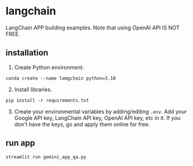 # langchain
LangChain APP building examples. Note that using OpenAI API IS NOT FREE.

## installation
1. Create Python environment.
```
conda create --name lamgchain python=3.10
```

2. Install libraries.
```
pip install -r requirements.txt
```

3. Create your environmental variables by adding/editing ```.env```. Add your Google API key, LangChain API key, OpenAI API key, etc in it. If you don't have the keys, go and apply them online for free.

## run app
```
streamlit run gemini_app_qa.py
```